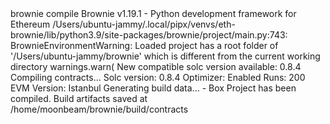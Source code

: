 <div id="termynal" data-termynal>
    <span data-ty="input">brownie compile</span>
    <span data-ty>Brownie v1.19.1 - Python development framework for Ethereum</span>
    <span data-ty="progress"></span>
    <span data-ty>/Users/ubuntu-jammy/.local/pipx/venvs/eth-brownie/lib/python3.9/site-packages/brownie/project/main.py:743: BrownieEnvironmentWarning: Loaded project has a root folder of '/Users/ubuntu-jammy/brownie' which is different from the current working directory warnings.warn(</span>
      <span data-ty>New compatible solc version available: 0.8.4</span>
      <span data-ty>Compiling contracts...</span>
      <span data-ty>  Solc version: 0.8.4</span>
      <span data-ty>  Optimizer: Enabled  Runs: 200</span>
      <span data-ty>  EVM Version: Istanbul</span>
      <span data-ty>Generating build data...</span>
      <span data-ty> - Box</span>
      <span data-ty>Project has been compiled. Build artifacts saved at /home/moonbeam/brownie/build/contracts</span>
      <span data-ty="input"> </span>
 </span>
</div>
